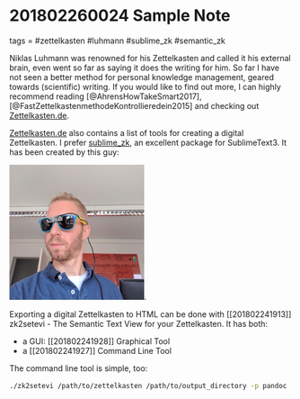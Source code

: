 # 201802260024 Sample Note
tags = #zettelkasten #luhmann #sublime_zk #semantic_zk

Niklas Luhmann was renowned for his Zettelkasten and called it his external brain, even went so far as saying it does the writing for him. So far I have not seen a better method for personal knowledge management, geared towards (scientific) writing. If you would like to find out more, I can highly recommend reading [@AhrensHowTakeSmart2017], [@FastZettelkastenmethodeKontrollieredein2015] and checking out [Zettelkasten.de](https://zettelkasten.de/).

[Zettelkasten.de](https://zettelkasten.de/) also contains a list of tools for creating a digital Zettelkasten. I prefer [sublime_zk](https://github.com/renerocksai/sublime_zk), an excellent package for SublimeText3. It has been created by this guy:

![(Rene)](img/rene_shades.png).

Exporting a digital Zettelkasten to HTML can be done with [[201802241913]] zk2setevi - The Semantic Text View for your Zettelkasten. It has both:

* a GUI: [[201802241928]] Graphical Tool
* a [[201802241927]] Command Line Tool

The command line tool is simple, too:

```bash
./zk2setevi /path/to/zettelkasten /path/to/output_directory -p pandoc
```





